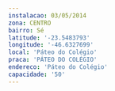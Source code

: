 ```yaml
---
instalacao: 03/05/2014
zona: CENTRO
bairro: Sé
latitude: '-23.5483793'
longitude: '-46.6327699'
local: 'Páteo do Colégio'
praca: 'PÁTEO DO COLÉGIO'
endereco: 'Páteo do Colégio'
capacidade: '50'
---
```

